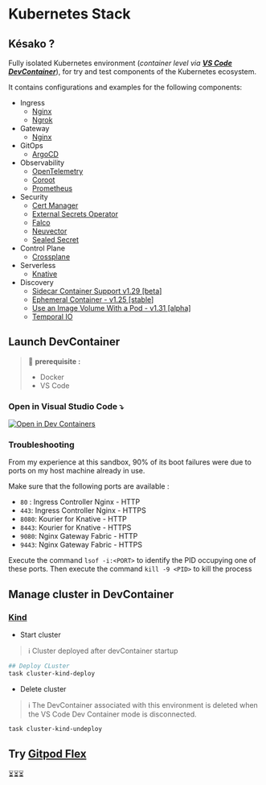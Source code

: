 # Kubernetes Stack

## Késako ?

Fully isolated Kubernetes environment (*container level via **[VS Code DevContainer][vs-code-dev-container-doc]***), for try and test components of the Kubernetes ecosystem.

It contains configurations and examples for the following components:

- Ingress
  - [Nginx](ingress/nginx)
  - [Ngrok](ingress/ngrok)
- Gateway
  - [Nginx](gateway/nginx)
- GitOps
  - [ArgoCD](gitops/argocd)
- Observability
  - [OpenTelemetry](observability/otel)
  - [Coroot](observability/coroot)
  - [Prometheus](observability/prometheus)
- Security
  - [Cert Manager](security/cert-manager)
  - [External Secrets Operator](security/ESO)
  - [Falco](security/falco)
  - [Neuvector](security/neuvector)
  - [Sealed Secret](security/sealed-secret)
- Control Plane
  - [Crossplane](platform/crossplane)
- Serverless
  - [Knative](serverless/knative)
- Discovery
  - [Sidecar Container Support v1.29 [beta]](discovery/sidecar-container-support-1.29-beta)
  - [Ephemeral Container - v1.25 [stable]](discovery/ephemeral-container-1.25-stable)
  - [Use an Image Volume With a Pod - v1.31 [alpha]](discovery/image-volume-with-pod-1.31-alpha)
  - [Temporal IO](discovery/temporal)

## Launch DevContainer

> 📌 **prerequisite :**
>
> - Docker
> - VS Code

### Open in Visual Studio Code ⤵️

[![Open in Dev Containers](https://img.shields.io/static/v1?label=Dev%20Containers&message=Open&color=blue&logo=visualstudiocode)](https://vscode.dev/redirect?url=vscode://ms-vscode-remote.remote-containers/cloneInVolume?url=https://github.com/nzuguem/kubernetes-sandbox-environment)

### Troubleshooting

From my experience at this sandbox, 90% of its boot failures were due to ports on my host machine already in use.

Make sure that the following ports are available :

- `80` : Ingress Controller Nginx - HTTP
- `443`: Ingress Controller Nginx - HTTPS
- `8080`: Kourier for Knative - HTTP
- `8443`: Kourier for Knative - HTTPS
- `9080`: Nginx Gateway Fabric - HTTP
- `9443`: Nginx Gateway Fabric - HTTPS

Execute the command `lsof -i:<PORT>` to identify the PID occupying one of these ports. Then execute the command `kill -9 <PID>` to kill the process

## Manage cluster in DevContainer

### [Kind][kind-doc]

- Start cluster

> ℹ️ Cluster deployed after devContainer startup

```bash
## Deploy CLuster
task cluster-kind-deploy
```

- Delete cluster

> ℹ️ The DevContainer associated with this environment is deleted when the VS Code Dev Container mode is disconnected.

```bash
task cluster-kind-undeploy
```

## Try [Gitpod Flex][gitpod-flex-introduction]

⏳⏳⏳

<!-- Links -->
[kind-doc]:https://kind.sigs.k8s.io/
[vs-code-dev-container-doc]: https://code.visualstudio.com/docs/devcontainers/containers
[gitpod-flex-introduction]: https://www.gitpod.io/docs/flex/introduction
